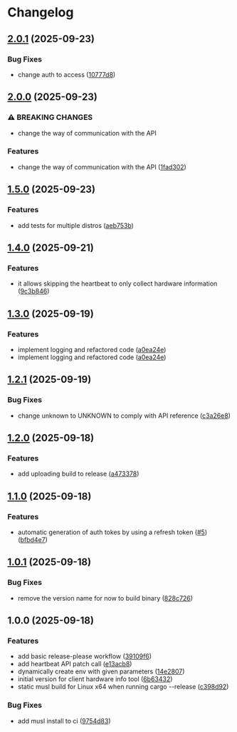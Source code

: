 # Changelog

## [2.0.1](https://github.com/exalsius/client-hw-info/compare/v2.0.0...v2.0.1) (2025-09-23)


### Bug Fixes

* change auth to access ([10777d8](https://github.com/exalsius/client-hw-info/commit/10777d8b061b7672a80c0b7aebaa07f681b1f990))

## [2.0.0](https://github.com/exalsius/client-hw-info/compare/v1.5.0...v2.0.0) (2025-09-23)


### ⚠ BREAKING CHANGES

* change the way of communication with the API

### Features

* change the way of communication with the API ([1fad302](https://github.com/exalsius/client-hw-info/commit/1fad302bd1bfb0d0caf8910788fd04026ca03819))

## [1.5.0](https://github.com/exalsius/client-hw-info/compare/v1.4.0...v1.5.0) (2025-09-23)


### Features

* add tests for multiple distros ([aeb753b](https://github.com/exalsius/client-hw-info/commit/aeb753b4c49712105d3bdd5b3426d6c9d5a21bc1))

## [1.4.0](https://github.com/exalsius/client-hw-info/compare/v1.3.0...v1.4.0) (2025-09-21)


### Features

* it allows skipping the heartbeat to only collect hardware information ([9c3b846](https://github.com/exalsius/client-hw-info/commit/9c3b846e3393bcd313e3c7a0ece4b85005bcedd8))

## [1.3.0](https://github.com/exalsius/client-hw-info/compare/v1.2.1...v1.3.0) (2025-09-19)


### Features

* implement logging and refactored code ([a0ea24e](https://github.com/exalsius/client-hw-info/commit/a0ea24e39ec9887efad20088c7eaecff149772ae))
* implement logging and refactored code ([a0ea24e](https://github.com/exalsius/client-hw-info/commit/a0ea24e39ec9887efad20088c7eaecff149772ae))

## [1.2.1](https://github.com/exalsius/client-hw-info/compare/v1.2.0...v1.2.1) (2025-09-19)


### Bug Fixes

* change unknown to UNKNOWN to comply with API reference ([c3a26e8](https://github.com/exalsius/client-hw-info/commit/c3a26e8966210615cee7b4c23a1779c59d61269e))

## [1.2.0](https://github.com/exalsius/client-hw-info/compare/v1.1.1...v1.2.0) (2025-09-18)


### Features

* add uploading build to release ([a473378](https://github.com/exalsius/client-hw-info/commit/a4733782cde6deb242205b7f8745dd9323548f09))

## [1.1.0](https://github.com/exalsius/client-hw-info/compare/v1.0.1...v1.1.0) (2025-09-18)


### Features

* automatic generation of auth tokes by using a refresh token ([#5](https://github.com/exalsius/client-hw-info/issues/5)) ([bfbd4e7](https://github.com/exalsius/client-hw-info/commit/bfbd4e77120ea50489c56dd7c969c472a8bdeb58))

## [1.0.1](https://github.com/exalsius/client-hw-info/compare/v1.0.0...v1.0.1) (2025-09-18)


### Bug Fixes

* remove the version name for now to build binary ([828c726](https://github.com/exalsius/client-hw-info/commit/828c7260fc7462ca24dcbf01678b61c769782952))

## 1.0.0 (2025-09-18)


### Features

* add basic release-please workflow ([39109f6](https://github.com/exalsius/client-hw-info/commit/39109f613e44718adbf6e9944098319b1620e9ff))
* add heartbeat API patch call ([e13acb8](https://github.com/exalsius/client-hw-info/commit/e13acb80145f750afad388bd84d934ca940718f8))
* dynamically create env with given parameters ([14e2807](https://github.com/exalsius/client-hw-info/commit/14e28070304ad990729d66c44e1dd96867134842))
* initial version for client hardware info tool ([6b63432](https://github.com/exalsius/client-hw-info/commit/6b634324d19350bf3a3a46b0f478234a8e78ab58))
* static musl build for Linux x64 when running cargo --release ([c398d92](https://github.com/exalsius/client-hw-info/commit/c398d92490c75d054205af30ca8aec4632508603))


### Bug Fixes

* add musl install to ci ([9754d83](https://github.com/exalsius/client-hw-info/commit/9754d830f3ca4769de55136794cfef2d7346bfc3))
